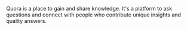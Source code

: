 Quora is a place to gain and share knowledge. It's a platform to ask questions and connect with people who contribute unique insights and quality answers.
